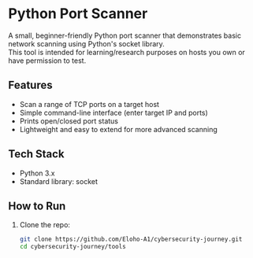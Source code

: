 # Python Port Scanner
A small, beginner-friendly Python port scanner that demonstrates basic network scanning using Python's socket library.  
This tool is intended for learning/research purposes on hosts you own or have permission to test.

## Features
- Scan a range of TCP ports on a target host
- Simple command-line interface (enter target IP and ports)
- Prints open/closed port status
- Lightweight and easy to extend for more advanced scanning

## Tech Stack
- Python 3.x
- Standard library: socket

## How to Run
1. Clone the repo:
   ```bash
   git clone https://github.com/Eloho-A1/cybersecurity-journey.git
   cd cybersecurity-journey/tools
